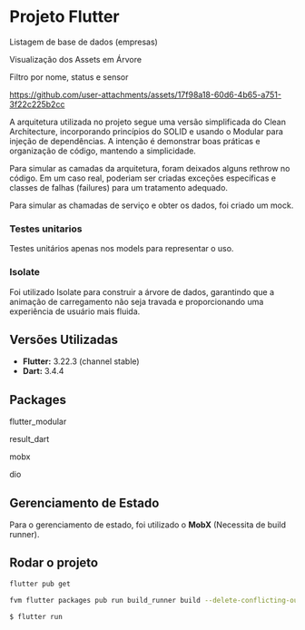 # Projeto Flutter

Listagem de base de dados (empresas)

Visualização dos Assets em Árvore

Filtro por nome, status e sensor

https://github.com/user-attachments/assets/17f98a18-60d6-4b65-a751-3f22c225b2cc

A arquitetura utilizada no projeto segue uma versão simplificada do Clean Architecture, incorporando princípios do SOLID e usando o Modular para injeção de dependências. A intenção é demonstrar boas práticas e organização de código, mantendo a simplicidade.

Para simular as camadas da arquitetura, foram deixados alguns rethrow no código. Em um caso real, poderiam ser criadas exceções específicas e classes de falhas (failures) para um tratamento adequado.

Para simular as chamadas de serviço e obter os dados, foi criado um mock.

### Testes unitarios
Testes unitários apenas nos models para representar o uso.

### Isolate
Foi utilizado Isolate para construir a árvore de dados, garantindo que a animação de carregamento não seja travada e proporcionando uma experiência de usuário mais fluida.

## Versões Utilizadas

- **Flutter:** 3.22.3 (channel stable)
- **Dart:** 3.4.4

## Packages
flutter_modular

result_dart

mobx

dio

## Gerenciamento de Estado

Para o gerenciamento de estado, foi utilizado o **MobX** (Necessita de build runner).

## Rodar o projeto

```sh
flutter pub get

fvm flutter packages pub run build_runner build --delete-conflicting-outputs

$ flutter run
